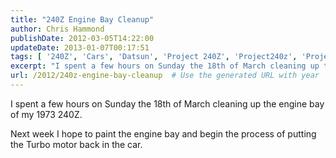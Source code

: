 ```yaml
---
title: "240Z Engine Bay Cleanup"
author: Chris Hammond
publishDate: 2012-03-05T14:22:00
updateDate: 2013-01-07T00:17:51
tags: [ '240Z', 'Cars', 'Datsun', 'Project 240Z', 'Project240z', 'Project240Zcom' ]
excerpt: "I spent a few hours on Sunday the 18th of March cleaning up the engine bay of my 1973 240Z."
url: /2012/240z-engine-bay-cleanup  # Use the generated URL with year
---
```

<P>I spent a few hours on Sunday the 18th of March cleaning up the engine bay of&nbsp;my 1973 240Z.</P> <p>Next week I hope to paint the engine bay and begin the process of putting the Turbo motor back in the car. </p><P>&nbsp;</P> <object width="425" height="350"><param name="movie" value="https://www.youtube.com/v/ANz9qkmFiy0"></param><embed src="https://www.youtube.com/v/ANz9qkmFiy0" type="application/x-shockwave-flash" width="425" height="350"></embed></object>
